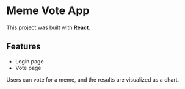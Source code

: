 # Meme Vote App

This project was built with **React**.

## Features

- Login page  
- Vote page  

Users can vote for a meme, and the results are visualized as a chart.
